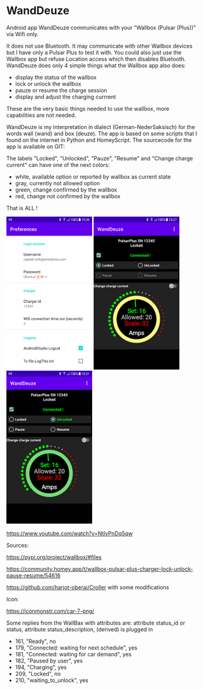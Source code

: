 # WandDeuze
Android app WandDeuze communicates with your "Wallbox (Pulsar (Plus))" via Wifi only.

It does not use Bluetooth.
It may communicate with other Wallbox devices but I have only a Pulsar Plus to test it with.
You could also just use the Wallbox app but refuse Location access which then disables Bluetooth.
WandDeuze does only 4 simple things what the Wallbox app also does:
- display the status of the wallbox
- lock or unlock the wallbox
- pauze or resume the charge session
- display and adjust the charging currrent

These are the very basic things needed to use the wallbox, more capabilities are not needed.

WandDeuze is my interpretation in dialect (German-NederSaksisch) for the words wall (wand) and box (deuze).
The app is based on some scripts that I found on the internet in Python and HomeyScript.
The sourcecode for the app is available on GIT:

The labels "Locked", "Unlocked", "Pauze", "Resume" and "Change charge current" can have one of the next colors:
- white, available option or reported by wallbox as current state
- gray, currently not allowed option
- green, change confirmed by the wallbox
- red, change not confirmed by the wallbox

That is ALL !

<img src="screenshots/two.png" height="400" alt="Screenshot" /> <img src="screenshots/one.png" height="400" alt="Screenshot"/> <img src="screenshots/three.png" height="400" alt="Screenshot"/>

https://www.youtube.com/watch?v=NtlvPnDq5qw

Sources:

 https://pypi.org/project/wallbox/#files
 
 https://community.homey.app/t/wallbox-pulsar-plus-charger-lock-unlock-pause-resume/54616
 
 https://github.com/harjot-oberai/Croller with some modifications


Icon:

 https://iconmonstr.com/car-7-png/

Some replies from the WallBax with attributes are:
attribute status_id or status, attribute status_description, (derived) is plugged in
- 161, "Ready", no
- 179, "Connected: waiting for next schedule", yes
- 181, "Connected: waiting for car demand", yes
- 182, "Paused by user", yes
- 194, "Charging", yes
- 209, "Locked", no
- 210, "waiting_to_unlock", yes
